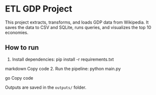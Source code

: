 # ETL GDP Project

This project extracts, transforms, and loads GDP data from Wikipedia.
It saves the data to CSV and SQLite, runs queries, and visualizes the top 10 economies.

## How to run

1. Install dependencies:
pip install -r requirements.txt

markdown
Copy code
2. Run the pipeline:
python main.py

go
Copy code

Outputs are saved in the `outputs/` folder.